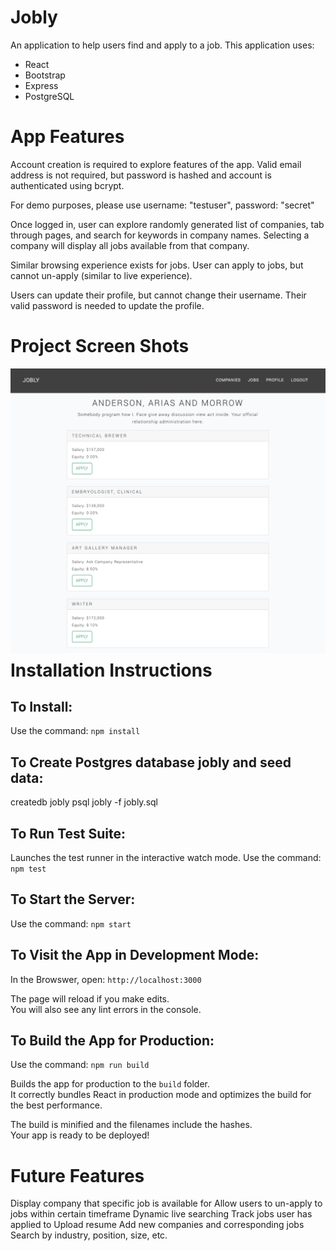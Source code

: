 # Jobly
An application to help users find and apply to a job. This application uses:
- React
- Bootstrap
- Express
- PostgreSQL

# App Features
Account creation is required to explore features of the app. Valid email address is not required, but password is hashed and account is authenticated using bcrypt.

For demo purposes, please use username: "testuser", password: "secret"

Once logged in, user can explore randomly generated list of companies, tab through pages, and search for keywords in company names. Selecting a company will display all jobs available from that company.

Similar browsing experience exists for jobs. User can apply to jobs, but cannot un-apply (similar to live experience).

Users can update their profile, but cannot change their username. Their valid password is needed to update the profile.

# Project Screen Shots
<img src="jobly_company_detail.png"
     alt="Homepage for Share BnB App"
     style="float: left; margin-right: 10px; margin-bottom: 10px" />

# Installation Instructions

## To Install:
Use the command: `npm install`  

## To Create Postgres database jobly and seed data:
createdb jobly
psql jobly -f jobly.sql

## To Run Test Suite:
Launches the test runner in the interactive watch mode.
Use the command: `npm test`  

## To Start the Server:
Use the command: `npm start`  

## To Visit the App in Development Mode:
In the Browswer, open: `http://localhost:3000`  

The page will reload if you make edits.\
You will also see any lint errors in the console.

## To Build the App for Production:
Use the command: `npm run build`

Builds the app for production to the `build` folder.\
It correctly bundles React in production mode and optimizes the build for the best performance.

The build is minified and the filenames include the hashes.\
Your app is ready to be deployed!

# Future Features
Display company that specific job is available for
Allow users to un-apply to jobs within certain timeframe
Dynamic live searching
Track jobs user has applied to
Upload resume
Add new companies and corresponding jobs
Search by industry, position, size, etc.